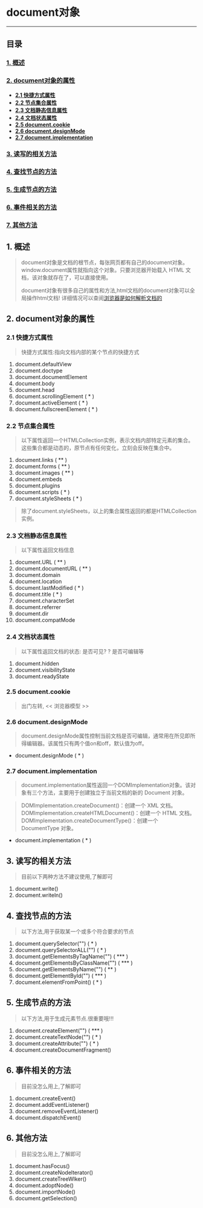 # document对象
***
## 目录
### [1. 概述](#概述)
### [2. document对象的属性](#document对象的属性)
  *   **[2.1 快捷方式属性](#快捷方式属性)**
  *   **[2.2 节点集合属性](#节点集合属性)**
  *   **[2.3 文档静态信息属性](#文档静态信息属性)**
  *   **[2.4 文档状态属性](#文档状态属性)**
  *   **[2.5 document.cookie](#document.cookie)**
  *   **[2.6 document.designMode](#document.designMode)**
  *   **[2.7 document.implementation](#document.implementation)**

### [3. 读写的相关方法](#读写的相关方法)
### [4. 查找节点的方法](#查找节点的方法)
### [5. 生成节点的方法](#生成节点的方法)
### [6. 事件相关的方法](#事件相关的方法)
### [7. 其他方法](#其他方法)

## <a id="概述">1. 概述</a>
>document对象是文档的根节点，每张网页都有自己的document对象。window.document属性就指向这个对象。只要浏览器开始载入 HTML 文档，该对象就存在了，可以直接使用。
>
>document对象有很多自己的属性和方法,html文档的document对象可以全局操作html文档!
>详细情况可以查阅[浏览器是如何解析文档的](https://blog.csdn.net/dangnian/article/details/50876241)


## <a id="document对象的属性">2. document对象的属性</a>
### <a id="快捷方式属性">2.1 快捷方式属性</a>
>快捷方式属性:指向文档内部的某个节点的快捷方式

1. document.defaultView
2. document.doctype
3. document.documentElement
4. document.body
5. document.head
6. document.scrollingElement ( * )
7. document.activeElement ( * )
8. document.fullscreenElement ( * ) 

### <a id="节点集合属性">2.2 节点集合属性</a>
>以下属性返回一个HTMLCollection实例，表示文档内部特定元素的集合。这些集合都是动态的，原节点有任何变化，立刻会反映在集合中。

1. document.links ( ** )
2. document.forms ( ** )
3. document.images ( ** )
4. document.embeds
5. document.plugins
6. document.scripts ( * )
7. document.styleSheets ( * )

>除了document.styleSheets，以上的集合属性返回的都是HTMLCollection实例。

### <a id="文档静态信息属性">2.3 文档静态信息属性</a>
>以下属性返回文档信息  

1. document.URL ( ** ) 
2. document.documentURL ( ** )
3. document.domain
4. document.location
5. document.lastModified ( * )
6. document.title ( * )
7. document.characterSet 
8. document.referrer
9. document.dir
10. document.compatMode

### <a id="文档状态属性">2.4 文档状态属性</a>
>以下属性返回文档的状态: 是否可见? ? 是否可编辑等

1. document.hidden
2. document.visibilityState
3. document.readyState

### <a id="document.cookie">2.5 document.cookie</a>
>出门左转, << 浏览器模型 >>

### <a id="document.designMode">2.6 document.designMode</a>
>document.designMode属性控制当前文档是否可编辑，通常用在所见即所得编辑器。该属性只有两个值on和off，默认值为off。

* document.designMode ( * )

### <a id="document.implementation">2.7 document.implementation</a>
>document.implementation属性返回一个DOMImplementation对象。该对象有三个方法，主要用于创建独立于当前文档的新的 Document 对象。

>DOMImplementation.createDocument()：创建一个 XML 文档。
DOMImplementation.createHTMLDocument()：创建一个 HTML 文档。
DOMImplementation.createDocumentType()：创建一个 DocumentType 对象。

* document.implementation ( * )

## <a id="读写的相关方法">3. 读写的相关方法</a>
>目前以下两种方法不建议使用,了解即可

1. document.write()
2. document.writeln()

## <a id="查找节点的方法">4. 查找节点的方法</a>
>以下方法,用于获取某一个或多个符合要求的节点

1. document.querySelector("") ( * )
2. document.querySelectorALL("")  ( * )
3. document.getElementsByTagName("") ( *** )
4. document.getElementsByClassName("") ( *** )
5. document.getElementsByName("") ( ** )
6. document.getElementById("") ( *** )
7. document.elementFromPoint() ( * )

## <a id="生成节点的方法">5. 生成节点的方法</a>
>以下方法,用于生成元素节点.很重要哦!!!

1. document.createElement("") ( *** )
2. document.createTextNode("") ( * )
3. document.createAttribute("") ( * )
4. document.createDocumentFragment()

## <a id="事件相关的方法">6. 事件相关的方法</a>
>目前没怎么用上,了解即可

1. document.createEvent()
2. document.addEventListener()
3. document.removeEventListener()
4. document.dispatchEvent()

## <a id="其他方法">6. 其他方法</a>

>目前没怎么用上,了解即可

1. document.hasFocus()
2. document.createNodelterator()
3. document.createTreeWlker()
4. document.adoptNode()
5. document.importNode()
6. document.getSelection()






